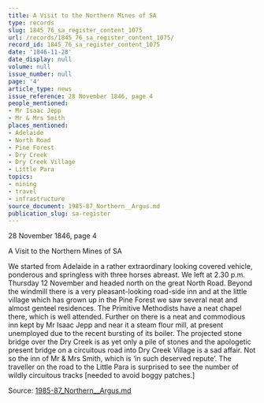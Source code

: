 ```yaml
---
title: A Visit to the Northern Mines of SA
type: records
slug: 1845_76_sa_register_content_1075
url: /records/1845_76_sa_register_content_1075/
record_id: 1845_76_sa_register_content_1075
date: '1846-11-28'
date_display: null
volume: null
issue_number: null
page: '4'
article_type: news
issue_reference: 28 November 1846, page 4
people_mentioned:
- Mr Isaac Jepp
- Mr & Mrs Smith
places_mentioned:
- Adelaide
- North Road
- Pine Forest
- Dry Creek
- Dry Creek Village
- Little Para
topics:
- mining
- travel
- infrastructure
source_document: 1985-87_Northern__Argus.md
publication_slug: sa-register
---
```


28 November 1846, page 4

A Visit to the Northern Mines of SA

We started from Adelaide in a rather extraordinary looking covered vehicle, ponderous and springless with three horses abreast.  We left at 2.30 p.m. Thursday 12 November and headed north on the great North Road.  Beyond the windmill there is a very pleasant-looking road-side inn and at the little village which has grown up in the Pine Forest we saw several neat and almost genteel residences.  The Primitive Methodists have a neat chapel there, which is well attended.  Further on there is a neat and commodious inn kept by Mr Isaac Jepp and near it a steam flour mill, at present unemployed due to the recent bursting of its boiler.  The projected stone bridge over the Dry Creek is as yet only a pile of stones and the apologetic present bridge on a circuitous road into Dry Creek Village is a sad affair.  Not so the inn of Mr & Mrs Smith, which is ‘in such deserved repute’.  The traveller on the road to the Little Para is surprised to see the number of wildly circuitous tracks [needed to avoid boggy patches.]

Source: [1985-87_Northern__Argus.md](/downloads/markdown/1985-87_Northern__Argus.md)

